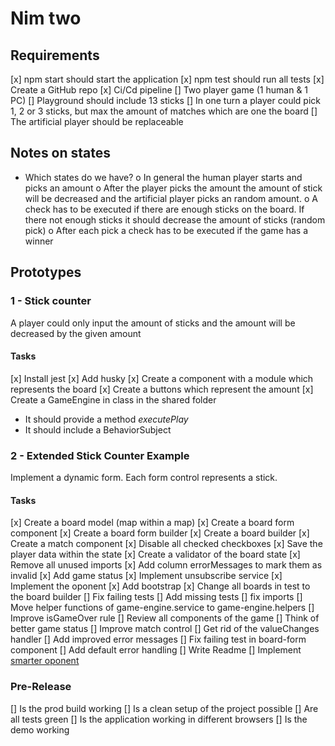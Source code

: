 # Nim two

## Requirements

[x] npm start should start the application
[x] npm test should run all tests
[x] Create a GitHub repo
[x] Ci/Cd pipeline
[] Two player game (1 human & 1 PC)
[] Playground should include 13 sticks
[] In one turn a player could pick 1, 2 or 3 sticks, but max the amount of matches which are one the board
[] The artificial player should be replaceable

## Notes on states

- Which states do we have?
  o In general the human player starts and picks an amount
  o After the player picks the amount the amount of stick will be decreased and the artificial player picks an random amount.
  o A check has to be executed if there are enough sticks on the board. If there not enough sticks it should decrease the amount of sticks (random pick)
  o After each pick a check has to be executed if the game has a winner

## Prototypes

### 1 - Stick counter

A player could only input the amount of sticks and the amount will be decreased by the given amount

#### Tasks

[x] Install jest
[x] Add husky
[x] Create a component with a module which represents the board
[x] Create a buttons which represent the amount
[x] Create a GameEngine in class in the shared folder

- It should provide a method _executePlay_
- It should include a BehaviorSubject

### 2 - Extended Stick Counter Example

Implement a dynamic form. Each form control represents a stick.

#### Tasks

[x] Create a board model (map within a map)
[x] Create a board form component
[x] Create a board form builder
[x] Create a board builder
[x] Create a match component
[x] Disable all checked checkboxes
[x] Save the player data within the state
[x] Create a validator of the board state
[x] Remove all unused imports
[x] Add column errorMessages to mark them as invalid
[x] Add game status
[x] Implement unsubscribe service
[x] Implement the oponent
[x] Add bootstrap
[x] Change all boards in test to the board builder
[] Fix failing tests
[] Add missing tests
[] fix imports
[] Move helper functions of game-engine.service to game-engine.helpers
[] Improve isGameOver rule
[] Review all components of the game
[] Think of better game status
[] Improve match control
[] Get rid of the valueChanges handler
[] Add improved error messages
[] Fix failing test in board-form component
[] Add default error handling
[] Write Readme
[] Implement [smarter oponent](http://www.imn.htwk-leipzig.de/~jahn/Cprog/Alg_Inf_Jahr_pdf/streichholzspiel.pdf)

### Pre-Release

[] Is the prod build working
[] Is a clean setup of the project possible
[] Are all tests green
[] Is the application working in different browsers
[] Is the demo working
